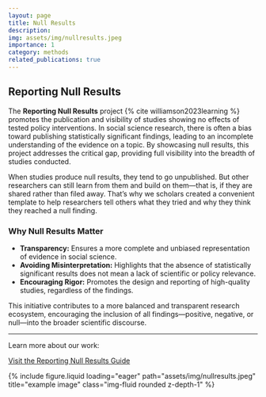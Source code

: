 ```yaml
---
layout: page
title: Null Results
description: 
img: assets/img/nullresults.jpeg
importance: 1
category: methods
related_publications: true
---
```



## Reporting Null Results

The **Reporting Null Results** project {% cite williamson2023learning %} promotes the publication and visibility of studies showing no effects of tested policy interventions. In social science research, there is often a bias toward publishing statistically significant findings, leading to an incomplete understanding of the evidence on a topic. By showcasing null results, this project addresses the critical gap, providing full visibility into the breadth of studies conducted.

When studies produce null results, they tend to go unpublished. But other researchers can still learn from them and build on them—that is, if they are shared rather than filed away. That’s why we scholars created a convenient template to help researchers tell others what they tried and why they think they reached a null finding.

### Why Null Results Matter
- **Transparency:** Ensures a more complete and unbiased representation of evidence in social science.
- **Avoiding Misinterpretation:** Highlights that the absence of statistically significant results does not mean a lack of scientific or policy relevance.
- **Encouraging Rigor:** Promotes the design and reporting of high-quality studies, regardless of the findings.

This initiative contributes to a more balanced and transparent research ecosystem, encouraging the inclusion of all findings—positive, negative, or null—into the broader scientific discourse.

---

Learn more about our work:

[Visit the Reporting Null Results Guide](https://immigrationlab.org/null-results/reporting-null-results-project/)  

<div class="row">
    <div class="col-sm mt-3 mt-md-0">
        {% include figure.liquid loading="eager" path="assets/img/nullresults.jpeg" title="example image" class="img-fluid rounded z-depth-1" %}
    </div>
</div>
<div class="caption">
</div>

